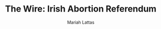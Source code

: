 ---
# Episode Settings
title: "The Wire: Irish Abortion Referendum"
air-time: "5:30 PM"
air-day: "weekday"
link: "http://thewire.org.au/day/thursday-24-may-2018/"
package-link: "http://thewire.org.au/story/irish-abortion-referendum/"
description: "Ireland goes to the polls tomorrow to vote on the legalisation of abortion, allowing women to terminate pregnancies. <br>Despite the countries strong religious roots, the historic referendum will be set to remove the the eighth amendment from the constitution. <br>The Wire spoke to Senior Lecturer Dr Kate Gleeson of Macquarie University and Founding Publisher of the The Irish Echo Billy Cantwell about the referendum."
download: false
download-link: ""
package-download: true
package-download-link: ""

# Show Settings
show: "The Wire"
stations: ["Radio Adelaide 101.5 in Adelaide", "2SER 107.3 in Sydney", "4EB 98.1 in Brisbane", "CAAMA RADIO 100.5 Alice Springs", "RTR-FM 92.1 in Perth", "JOY 94.9 in Melbourne"]
stations-links: ["http://radioadelaide.org.au/program/pink-rabbit/", "https://2ser.com/the-wire/", "https://www.4eb.org.au/TheWire", "https://caama.com.au/news/2016/stream-us-live-now-1", "https://rtrfm.com.au/", "https://joy.org.au/thewire/"]

# Podcast Settings
has-podcast: true
apple: "https://itunes.apple.com/au/podcast/the-wire-full-show/id1102296208"
spotify: ""
subscribe: "http://thewire.org.au/feed/fullshow"

# Post Settings
author: Mariah Lattas
category: radio
tags: radio the-wire podcast
layout: post
type: radio
---
